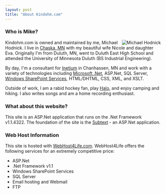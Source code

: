 ```yaml
---
layout: post
title: "About Kindohm.com"
---
```


<h3>Who is Mike?</h3> 
<p><img alt="Michael Hodnick" src="http://www.kindohm.com/localimages/me-pisa.jpg" align="right" border="0" />Kindohm.com is owned and maintained by me, Michael Hodnick. I live in <a href="http://www.chaskamn.com/">Chaska, MN</a> with my beautiful wife Nicole and daughter Eva. Originally I'm from Duluth, MN, went to Duluth East High School and attended the University of Minnesota Duluth (BS Industrial Engineering).</p>






<p>By day, I'm a consultant for <a href="http://www.inetium.com/">Inetium</a> in Chanhassen, MN and work with a variety of technologies including <a href="http://msdn.microsoft.com/netframework">Microsoft .Net</a>, ASP.Net, SQL Server, <a href="http://www.microsoft.com/windowsserver2003/technologies/sharepoint/default.mspx">Windows SharePoint Services</a>, HTML/DHTML, CSS, XML, and XSLT.</p>






<p>Outside of work, I am a rabid hockey fan, play <a href="http://halo.bungie.net/">Halo</a>, and enjoy camping and hiking. I also writes songs and am a home recording enthusiast.</p>






<h3>What about this website?</h3> 
<p>This site is an ASP.Net application that runs on the .Net Framework v1.1.4322. The foundation of the site is the <a href="http://www.subtextproject.com">Subtext</a> - an ASP.Net application.</p>






<h3>Web Host Information</h3> 
<p>This site is hosted with <a href="http://www.webhost4life.com/">WebHost4Life.com</a>. WebHost4Life offers the following services for an extremely competitive price:</p>






<ul> 
<li>ASP.Net  </li>
<li>.Net Framework v1.1  </li>
<li>Windows SharePoint Services  </li>
<li>SQL Server  </li>
<li>Email hosting and Webmail  </li>
<li>FTP</li></ul> 
